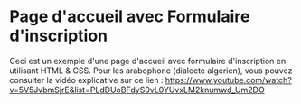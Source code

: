 # Page d'accueil avec Formulaire d'inscription

Ceci est un exemple d'une page d'accueil avec formulaire d'inscription en utilisant HTML & CSS.
Pour les arabophone (dialecte algérien), vous pouvez consulter la vidéo explicative sur ce lien :
https://www.youtube.com/watch?v=5V5JvbmSjrE&list=PLdDUoBFdyS0vL0YUvxLM2knumwd_Um2DO
